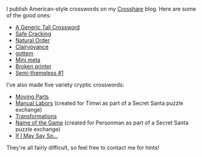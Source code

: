 I publish American-style crosswords on my [Crosshare](https://crosshare.org/noneuclidean) blog. Here are some of the good ones:

- [A Generic Tall Crossword](https://crosshare.org/crosswords/E3ZcTKTP7GQDIyqZgWpK/a-generic-tall-crossword)
- [Safe Cracking](https://crosshare.org/crosswords/ukxV734V4ZETqDehJkgP/safe-cracking)
- [Natural Order](https://crosshare.org/crosswords/LqYcET87da1ZegN8E2g2/natural-order-meta)
- [Clairvoyance](https://crosshare.org/crosswords/zepzQgwWfs8ZmkeJd5wt/clairvoyance)
- [gottem](https://crosshare.org/crosswords/uSqYMFACYwmhvwo15mQR/gottem)
- [Mini meta](https://crosshare.org/crosswords/pzJvDSKKnYptHuHf3mnO/mini-meta)
- [Broken printer](https://crosshare.org/crosswords/lJMSLpTSIRge77ZSj4SN/broken-printer)
- [Semi-themeless #1](https://crosshare.org/crosswords/FbmMDXBiieddgglXMtwE/semi-themeless-1)


I've also made five variety cryptic crosswords:

- [Moving Parts](https://docs.google.com/spreadsheets/d/1IPii82pM4GkUHKyTvHyLOKIUWPEtysIAF4_5ez1BHu8/edit#gid=19501955)
- [Manual Labors](https://docs.google.com/spreadsheets/d/1EN2Jqa0iNRoNCxo4YyrqDip_PK1NRPmyA2olW0Kh-48/edit#gid=1893055120) (created for Timwi as part of a Secret Santa puzzle exchange)
- [Transformations](https://docs.google.com/spreadsheets/d/1GZcvAIvxwNbflOtpSmHy8Og75NQsV-VMgOlCxy-i-38)
- [Name of the Game](https://docs.google.com/spreadsheets/d/1OOwQ0FAY4sYv0YDbGZ64Cj1qjgUVEYyzd39iN3CZ5nA) (created for Personman as part of a Secret Santa puzzle exchange)
- [If I May Say So...](https://docs.google.com/spreadsheets/d/1WWzxYs9OckWeNT1k14TG02TuHTNIh2870jCJ6cRrSMs)

They're all fairly difficult, so feel free to contact me for hints!

